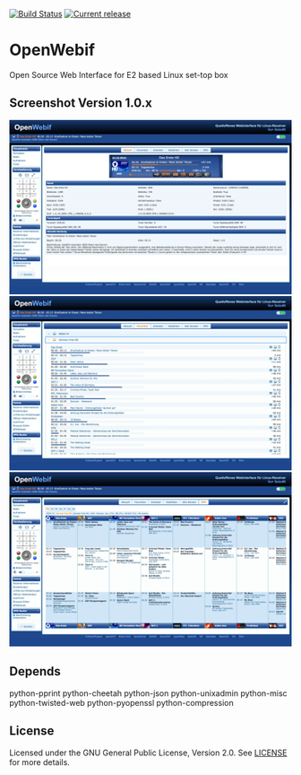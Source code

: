 [![Build Status](https://travis-ci.org/E2OpenPlugins/e2openplugin-OpenWebif.svg?branch=Theme)](https://travis-ci.org/E2OpenPlugins/e2openplugin-OpenWebif)
[![Current release](https://img.shields.io/github/release/E2OpenPlugins/e2openplugin-OpenWebif.svg?style=flat-square)](https://github.com/E2OpenPlugins/e2openplugin-OpenWebif/releases)

OpenWebif
=========
Open Source Web Interface for E2 based Linux set-top box

Screenshot Version 1.0.x
-------
![](screenshots/Image1.jpg)
![](screenshots/Image2.jpg)
![](screenshots/Image3.jpg)


Depends
-------
python-pprint
python-cheetah
python-json
python-unixadmin
python-misc
python-twisted-web
python-pyopenssl
python-compression

License
-------
Licensed under the GNU General Public License, Version 2.0. See [LICENSE](https://github.com/E2OpenPlugins/e2openplugin-OpenWebif/blob/master/LICENSE.txt) for more details.
